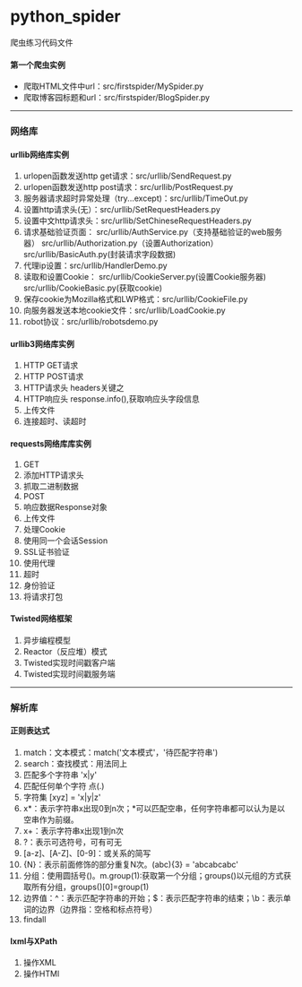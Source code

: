 # python_spider
爬虫练习代码文件
#### 第一个爬虫实例
* 爬取HTML文件中url：src/firstspider/MySpider.py
* 爬取博客园标题和url：src/firstspider/BlogSpider.py
---------------------------
### 网络库
#### urllib网络库实例
1. urlopen函数发送http get请求：src/urllib/SendRequest.py
2. urlopen函数发送http post请求：src/urllib/PostRequest.py
3. 服务器请求超时异常处理（try...except)：src/urllib/TimeOut.py
4. 设置http请求头(无）：src/urllib/SetRequestHeaders.py
5. 设置中文http请求头：src/urllib/SetChineseRequestHeaders.py
6. 请求基础验证页面：
    src/urllib/AuthService.py（支持基础验证的web服务器）
    src/urllib/Authorization.py（设置Authorization）
    src/urllib/BasicAuth.py(封装请求字段数据)
7. 代理ip设置：src/urllib/HandlerDemo.py
8. 读取和设置Cookie：
    src/urllib/CookieServer.py(设置Cookie服务器)
    src/urllib/CookieBasic.py(获取cookie)
9. 保存cookie为Mozilla格式和LWP格式：src/urllib/CookieFile.py
10. 向服务器发送本地cookie文件：src/urllib/LoadCookie.py
11. robot协议：src/urllib/robotsdemo.py
#### urllib3网络库实例
1. HTTP GET请求
2. HTTP POST请求
3. HTTP请求头 headers关键之
4. HTTP响应头 response.info(),获取响应头字段信息
5. 上传文件
6. 连接超时、读超时
#### requests网络库库实例
1. GET
2. 添加HTTP请求头
3. 抓取二进制数据
4. POST
5. 响应数据Response对象
6. 上传文件
7. 处理Cookie
8. 使用同一个会话Session
9. SSL证书验证
10. 使用代理
11. 超时
12. 身份验证
13. 将请求打包
#### Twisted网络框架
1. 异步编程模型
2. Reactor（反应堆）模式
3. Twisted实现时间戳客户端
4. Twisted实现时间戳服务端
--------------------------
### 解析库
#### 正则表达式
1. match：文本模式：match('文本模式'，'待匹配字符串')
2. search：查找模式：用法同上
3. 匹配多个字符串 'x|y'
4. 匹配任何单个字符 点(.)
5. 字符集 [xyz] = 'x|y|z'
6. x*：表示字符串x出现0到n次；*可以匹配空串，任何字符串都可以认为是以空串作为前缀。
7. x+：表示字符串x出现1到n次
8. ?：表示可选符号，可有可无
9. [a-z]、[A-Z]、[0-9]：或关系的简写
10. {N}：表示前面修饰的部分重复N次。(abc){3} = 'abcabcabc'
11. 分组：使用圆括号()。m.group(1):获取第一个分组；groups()以元组的方式获取所有分组，groups()[0]=group(1)
12. 边界值：^：表示匹配字符串的开始；$：表示匹配字符串的结束；\b：表示单词的边界（边界指：空格和标点符号）
13. findall

#### lxml与XPath
1. 操作XML
2. 操作HTMl
